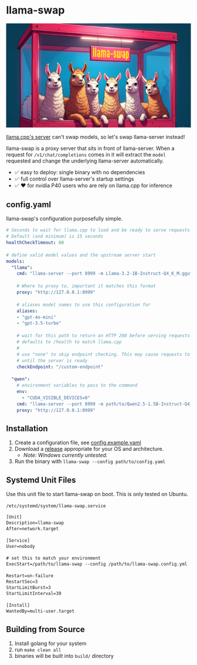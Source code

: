 # llama-swap

![llama-swap header image](header.jpeg)

[llama.cpp's server](https://github.com/ggerganov/llama.cpp/tree/master/examples/server) can't swap models, so let's swap llama-server instead!

llama-swap is a proxy server that sits in front of llama-server. When a request for `/v1/chat/completions` comes in it will extract the `model` requested and change the underlying llama-server automatically.

- ✅ easy to deploy: single binary with no dependencies
- ✅ full control over llama-server's startup settings
- ✅ ❤️ for nvidia P40 users who are rely on llama.cpp for inference

## config.yaml

llama-swap's configuration purposefully simple.

```yaml
# Seconds to wait for llama.cpp to load and be ready to serve requests
# Default (and minimum) is 15 seconds
healthCheckTimeout: 60

# define valid model values and the upstream server start
models:
  "llama":
    cmd: "llama-server --port 8999 -m Llama-3.2-1B-Instruct-Q4_K_M.gguf"

    # Where to proxy to, important it matches this format
    proxy: "http://127.0.0.1:8999"

    # aliases model names to use this configuration for
    aliases:
    - "gpt-4o-mini"
    - "gpt-3.5-turbo"

    # wait for this path to return an HTTP 200 before serving requests
    # defaults to /health to match llama.cpp
    #
    # use "none" to skip endpoint checking. This may cause requests to fail
    # until the server is ready
    checkEndpoint: "/custom-endpoint"

  "qwen":
    # environment variables to pass to the command
    env:
      - "CUDA_VISIBLE_DEVICES=0"
    cmd: "llama-server --port 8999 -m path/to/Qwen2.5-1.5B-Instruct-Q4_K_M.gguf"
    proxy: "http://127.0.0.1:8999"
```

## Installation

1. Create a configuration file, see [config.example.yaml](config.example.yaml)
1. Download a [release](https://github.com/mostlygeek/llama-swap/releases) appropriate for your OS and architecture.
    * _Note: Windows currently untested._
1. Run the binary with `llama-swap --config path/to/config.yaml`

## Systemd Unit Files

Use this unit file to start llama-swap on boot. This is only tested on Ubuntu.

`/etc/systemd/system/llama-swap.service`
```
[Unit]
Description=llama-swap
After=network.target

[Service]
User=nobody

# set this to match your environment
ExecStart=/path/to/llama-swap --config /path/to/llama-swap.config.yml

Restart=on-failure
RestartSec=3
StartLimitBurst=3
StartLimitInterval=30

[Install]
WantedBy=multi-user.target
```

## Building from Source

1. Install golang for your system
1. run `make clean all`
1. binaries will be built into `build/` directory
